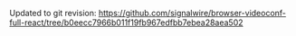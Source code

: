 Updated to git revision:
https://github.com/signalwire/browser-videoconf-full-react/tree/b0eecc7966b011f19fb967edfbb7ebea28aea502
